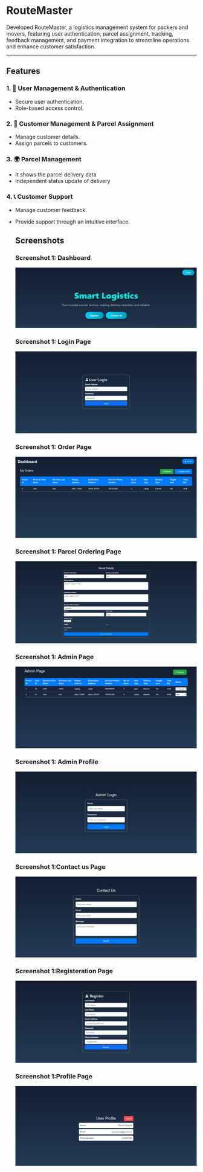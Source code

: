 # RouteMaster

Developed RouteMaster, a logistics management system for packers and movers, featuring user authentication, parcel
 assignment, tracking, feedback management, and payment integration to streamline operations and enhance customer
 satisfaction.
 
---

## Features

### 1. 🔐 **User Management & Authentication**
- Secure user authentication.
- Role-based access control.

### 2. 👥 **Customer Management & Parcel Assignment**
- Manage customer details.
- Assign parcels to customers.

### 3. 🌍 **Parcel Management**
- It shows the parcel delivery data
- Independent status update of delivery

### 4. 📞 **Customer Support**
- Manage customer feedback.
- Provide support through an intuitive interface.

  ## Screenshots

  ### Screenshot 1: Dashboard
  ![Dashboard](https://github.com/kaaviyak2004/RouteLogic-Smart-Logistics-Optimization/blob/0f9a68129f3e3c2545bf6e50ba4e3ce2f3c03dd4/RouteLogic/Dashboard.jpg)

   ### Screenshot 1: Login Page
  ![Login Page](https://github.com/kaaviyak2004/RouteLogic-Smart-Logistics-Optimization/blob/0f9a68129f3e3c2545bf6e50ba4e3ce2f3c03dd4/RouteLogic/Login.jpg)

   ### Screenshot 1: Order Page
  ![Order Page](https://github.com/kaaviyak2004/RouteLogic-Smart-Logistics-Optimization/blob/0f9a68129f3e3c2545bf6e50ba4e3ce2f3c03dd4/RouteLogic/Order%20page.jpg)

   ### Screenshot 1: Parcel Ordering Page
  ![Parcel Ordering Page](https://github.com/kaaviyak2004/RouteLogic-Smart-Logistics-Optimization/blob/0f9a68129f3e3c2545bf6e50ba4e3ce2f3c03dd4/RouteLogic/Parcel%20ordering%20page.jpg)

   ### Screenshot 1: Admin Page
  ![Admin Page](https://github.com/kaaviyak2004/RouteLogic-Smart-Logistics-Optimization/blob/0f9a68129f3e3c2545bf6e50ba4e3ce2f3c03dd4/RouteLogic/Admin%20Page.jpg)

   ### Screenshot 1: Admin Profile
  ![Admin Profile](https://github.com/kaaviyak2004/RouteLogic-Smart-Logistics-Optimization/blob/0f9a68129f3e3c2545bf6e50ba4e3ce2f3c03dd4/RouteLogic/Admin%20Profile.jpg)

   ### Screenshot 1:Contact us Page
  ![Contact us Page](https://github.com/kaaviyak2004/RouteLogic-Smart-Logistics-Optimization/blob/0f9a68129f3e3c2545bf6e50ba4e3ce2f3c03dd4/RouteLogic/Contus%20us%20Page.jpg)

   ### Screenshot 1:Registeration Page
  ![Registeration Page](https://github.com/kaaviyak2004/RouteLogic-Smart-Logistics-Optimization/blob/0f9a68129f3e3c2545bf6e50ba4e3ce2f3c03dd4/RouteLogic/Registeration%20Page.jpg)

   ### Screenshot 1:Profile Page
  ![Profile Page](https://github.com/kaaviyak2004/RouteLogic-Smart-Logistics-Optimization/blob/0f9a68129f3e3c2545bf6e50ba4e3ce2f3c03dd4/RouteLogic/Profile%20Page.jpg)

  
